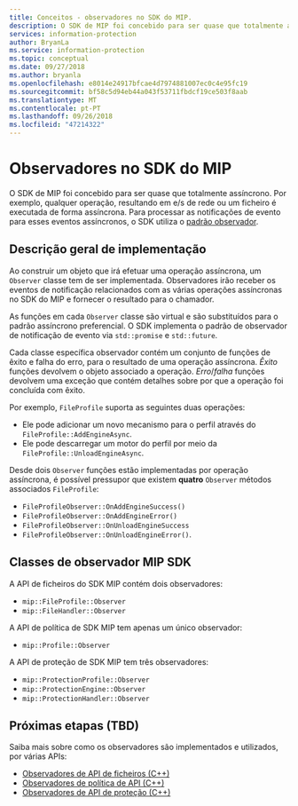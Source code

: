 ```yaml
---
title: Conceitos - observadores no SDK do MIP.
description: O SDK de MIP foi concebido para ser quase que totalmente assíncrono. Este artigo ajuda-o a compreender como os observadores são implementados e utilizados para assincronicidade.
services: information-protection
author: BryanLa
ms.service: information-protection
ms.topic: conceptual
ms.date: 09/27/2018
ms.author: bryanla
ms.openlocfilehash: e8014e24917bfcae4d7974881007ec0c4e95fc19
ms.sourcegitcommit: bf58c5d94eb44a043f53711fbdcf19ce503f8aab
ms.translationtype: MT
ms.contentlocale: pt-PT
ms.lasthandoff: 09/26/2018
ms.locfileid: "47214322"
---
```

# <a name="observers-in-the-mip-sdk"></a>Observadores no SDK do MIP

O SDK de MIP foi concebido para ser quase que totalmente assíncrono. Por exemplo, qualquer operação, resultando em e/s de rede ou um ficheiro é executada de forma assíncrona. Para processar as notificações de evento para esses eventos assíncronos, o SDK utiliza o [padrão observador](https://wikipedia.org/wiki/Observer_pattern). 

## <a name="implementation-overview"></a>Descrição geral de implementação

Ao construir um objeto que irá efetuar uma operação assíncrona, um `Observer` classe tem de ser implementada. Observadores irão receber os eventos de notificação relacionados com as várias operações assíncronas no SDK do MIP e fornecer o resultado para o chamador.

As funções em cada `Observer` classe são virtual e são substituídos para o padrão assíncrono preferencial. O SDK implementa o padrão de observador de notificação de evento via `std::promise` e `std::future`.

Cada classe específica observador contém um conjunto de funções de êxito e falha do erro, para o resultado de uma operação assíncrona. *Êxito* funções devolvem o objeto associado a operação. *Erro*/*falha* funções devolvem uma exceção que contém detalhes sobre por que a operação foi concluída com êxito.

Por exemplo, `FileProfile` suporta as seguintes duas operações: 

- Ele pode adicionar um novo mecanismo para o perfil através do `FileProfile::AddEngineAsync`. 
- Ele pode descarregar um motor do perfil por meio da `FileProfile::UnloadEngineAsync`.

Desde dois `Observer` funções estão implementadas por operação assíncrona, é possível pressupor que existem **quatro** `Observer` métodos associados `FileProfile`: 

- `FileProfileObserver::OnAddEngineSuccess()`
- `FileProfileObserver::OnAddEngineError()`
- `FileProfileObserver::OnUnloadEngineSuccess`
- `FileProfileObserver::OnUnloadEngineError()`. 

## <a name="mip-sdk-observer-classes"></a>Classes de observador MIP SDK

A API de ficheiros do SDK MIP contém dois observadores:

* `mip::FileProfile::Observer`
* `mip::FileHandler::Observer`

A API de política de SDK MIP tem apenas um único observador:

* `mip::Profile::Observer`

A API de proteção de SDK MIP tem três observadores:

* `mip::ProtectionProfile::Observer`
* `mip::ProtectionEngine::Observer`
* `mip::ProtectionHandler::Observer`

## <a name="next-steps-tbd"></a>Próximas etapas (TBD)

Saiba mais sobre como os observadores são implementados e utilizados, por várias APIs:

* [Observadores de API de ficheiros (C++)](concept-async-observers-file-cpp.md)
* [Observadores de política de API (C++)](concept-async-observers-policy-cpp.md)
* [Observadores de API de proteção (C++)](concept-async-observers-protection-cpp.md)
